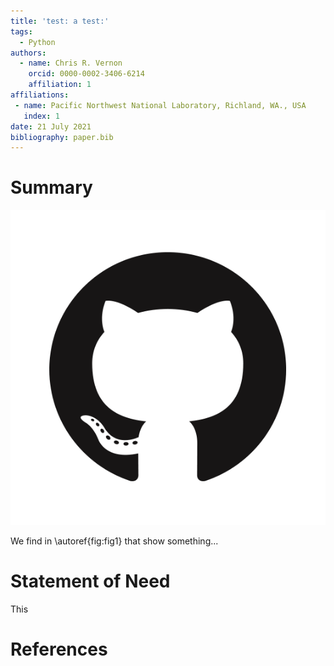 ```yaml
---
title: 'test: a test:'
tags:
  - Python
authors:
  - name: Chris R. Vernon
    orcid: 0000-0002-3406-6214
    affiliation: 1
affiliations:
 - name: Pacific Northwest National Laboratory, Richland, WA., USA
   index: 1
date: 21 July 2021
bibliography: paper.bib
---
```


# Summary

![My figure caption \label{fig:fig1}](my_figure.png)

We find in \autoref{fig:fig1} that show something...

# Statement of Need

This

# References


